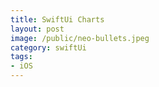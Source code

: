 ```yaml
---
title: SwiftUi Charts
layout: post
image: /public/neo-bullets.jpeg
category: swiftUi
tags:
- iOS
---
```

